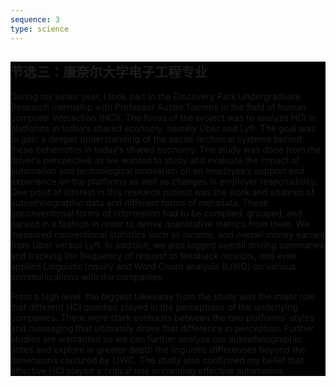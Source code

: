 ```yaml
---
sequence: 3
type: science
---
```

<div class="col-sm-6 grid-reset">
<div class="grid" style="background-color: #000;">
  <div class="content">
      <h2 class="title-effect mt-0">节选三：康奈尔大学电子工程专业</h2>
      <p class="text-white text-justify">
        During my junior year, I took part in the Discovery Park Undergraduate Research internship with Professor Austin Toombs in the field of human-computer interaction (HCI). The focus of the project was to analyze HCI in platforms in today’s shared economy, namely Uber and Lyft. The goal was to gain a deeper understanding of the social-technical systems behind these behemoths in today’s shared economy. The study was done from the driver’s perspective as we wanted to study and evaluate the impact of automation and technological innovation on an employee’s support and experience on the platforms as well as changes in employer responsibility. One point of interest in this research project was the work and analysis of autoethnographic data and different forms of metadata. These unconventional forms of information had to be compiled, grouped, and parsed in a fashion in order to derive quantitative metrics from them. We measured conventional statistics such as income, and overall money earned from Uber versus Lyft. In addition, we also logged overall driving summaries and tracking the frequency of request to feedback receipts, and even applied Linguistic Inquiry and Word Count analysis (LIWC) on various communications with the companies.
      </p>
      <p class="text-white text-justify">
        From a high level, the biggest takeaway from the study was the major role that different HCI qualities played in the perceptions of the underlying companies. There were stark contrasts between the two platforms’ styles and messaging that ultimately drove that difference in perception. Further studies are warranted so we can further analyze our autoethnographic notes and explore in greater depth the linguistic differences beyond the dimensions captured by LIWC. The study also confirmed my belief that effective HCI played a critical role in creating effective automation.
      </p>
  </div>
</div>
</div>